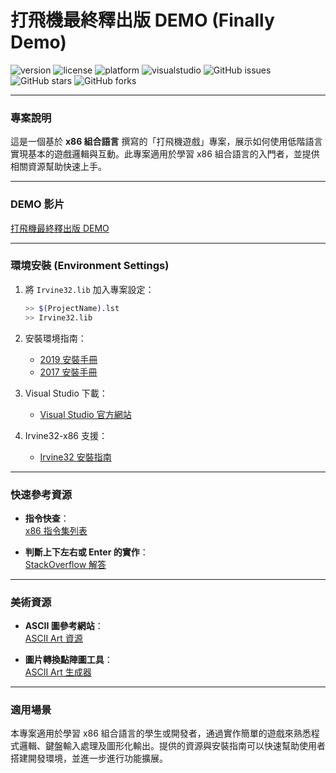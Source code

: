 # 打飛機最終釋出版 DEMO (Finally Demo)

![version](https://img.shields.io/badge/version-1.0.0-blue)
![license](https://img.shields.io/badge/license-MIT-green)
![platform](https://img.shields.io/badge/platform-x86-red)
![visualstudio](https://img.shields.io/badge/VisualStudio-2017%2F2019-purple)
![GitHub issues](https://img.shields.io/github/issues/chase5ws/asc_discord_auto_ad)
![GitHub stars](https://img.shields.io/github/stars/chase5ws/asc_discord_auto_ad)
![GitHub forks](https://img.shields.io/github/forks/chase5ws/asc_discord_auto_ad)

---

### 專案說明

這是一個基於 **x86 組合語言** 撰寫的「打飛機遊戲」專案，展示如何使用低階語言實現基本的遊戲邏輯與互動。此專案適用於學習 x86 組合語言的入門者，並提供相關資源幫助快速上手。

---

### DEMO 影片

[打飛機最終釋出版 DEMO](https://youtu.be/qM8mDWAQ5ZM)

---

### 環境安裝 (Environment Settings)

1. 將 `Irvine32.lib` 加入專案設定：
   ```bash
   >> $(ProjectName).lst
   >> Irvine32.lib
   ```

2. 安裝環境指南：
   - [2019 安裝手冊](https://www.dcard.tw/f/fju/p/234561890/)
   - [2017 安裝手冊](https://www.pianshen.com/article/4631256212/)

3. Visual Studio 下載：
   - [Visual Studio 官方網站](https://visualstudio.microsoft.com/zh-hant/downloads/)

4. Irvine32-x86 支援：
   - [Irvine32 安裝指南](http://asmirvine.com/gettingStartedVS2017/index.htm)

---

### 快速參考資源

- **指令快查**：  
  [x86 指令集列表](https://en.wikipedia.org/wiki/X86_instruction_listings?fbclid=IwAR1lZhHLnGZ8oGZMoTXOs-eF0DdOkJaVIpQS6HX6RbdEiADYPk6g9zkR0DM)

- **判斷上下左右或 Enter 的實作**：  
  [StackOverflow 解答](https://stackoverflow.com/questions/46754566/how-do-i-check-if-the-arrow-keys-are-pressed-in-assembly-16-bits-bare-bones)

---

### 美術資源

- **ASCII 圖參考網站**：  
  [ASCII Art 資源](https://www.asciiart.eu/)

- **圖片轉換點陣圖工具**：  
  [ASCII Art 生成器](https://www.twitchquotes.com/ascii-art-generator)

---

### 適用場景

本專案適用於學習 x86 組合語言的學生或開發者，通過實作簡單的遊戲來熟悉程式邏輯、鍵盤輸入處理及圖形化輸出。提供的資源與安裝指南可以快速幫助使用者搭建開發環境，並進一步進行功能擴展。
